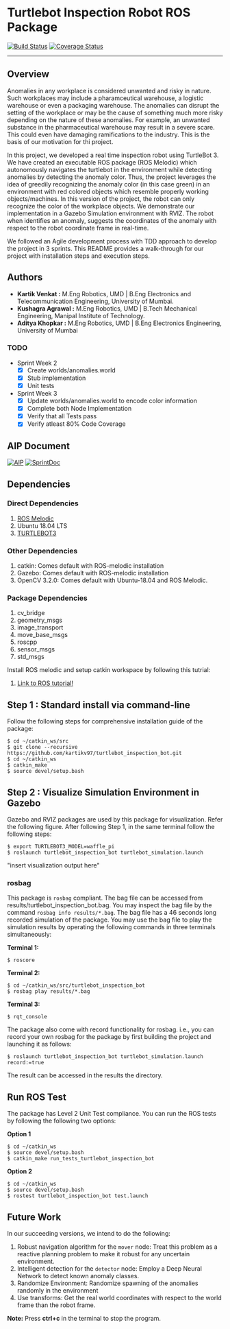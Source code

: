 # **Turtlebot Inspection Robot ROS Package**
[![Build Status](https://travis-ci.org/kartikv97/turtlebot_inspection_bot.svg?branch=master)](https://travis-ci.org/kartikv97/turtlebot_inspection_bot)
[![Coverage Status](https://coveralls.io/repos/github/kartikv97/turtlebot_inspection_bot/badge.svg?branch=master)](https://coveralls.io/github/kartikv97/turtlebot_inspection_bot?branch=master)

---
## Overview

Anomalies in any workplace is considered unwanted and risky in nature. Such workplaces may include a pharamceutical warehouse, a logistic warehouse or even a packaging warehouse. The anomalies can disrupt the setting of the workplace or may be the cause of something much more risky depending on the nature of these anomalies. For example, an unwanted substance in the pharmaceutical warehouse may result in a severe scare. This could even have damaging ramifications to the industry. This is the basis of our motivation for thi project. <br>

In this project, we developed a real time inspection robot using TurtleBot 3. 
We have created an executable ROS package (ROS Melodic) which autonomously navigates the turtlebot in the environment while detecting anomalies by detecting the anomaly color. Thus, the project leverages the idea of greedily recognizing the anomaly color (in this case green) in an environment with red colored objects which resemble properly working objects/machines. In this version of the project, the robot can only recognize the color of the workplace objects. We demonstrate our implementation in a Gazebo Simulation environment with RVIZ. The robot when identifies an anomaly, suggests the coordinates of the anomaly with respect to the robot coordinate frame in real-time. <br>

We followed an Agile development process with TDD approach to develop the project in 3 sprints. This README provides a walk-through for our project with installation steps and execution steps.  

## Authors
* **Kartik Venkat :** M.Eng Robotics, UMD | B.Eng Electronics and Telecommunication Engineering, University of Mumbai.
* **Kushagra Agrawal :** M.Eng Robotics, UMD | B.Tech Mechanical Engineering, Manipal Institute of Technology.
* **Aditya Khopkar :** M.Eng Robotics, UMD | B.Eng Electronics Engineering, University of Mumbai 

### TODO
- Sprint Week 2
    - [X] Create worlds/anomalies.world 
    - [X] Stub implementation
    - [X] Unit tests
- Sprint Week 3
    - [X] Update worlds/anomalies.world to encode color information
    - [X] Complete both Node Implementation
    - [X] Verify that all Tests pass
    - [X] Verify atleast 80% Code Coverage

## AIP Document
[![AIP](https://img.shields.io/badge/AIP-Click%20Here-red)](https://docs.google.com/spreadsheets/d/1gK6UU1C03G-Nt6Inuk5zHCRxUzo2bpcLRpkTf8MvC3I/edit?usp=sharing)
[![SprintDoc](https://img.shields.io/badge/SprintDoc-Click%20Here-red)](https://docs.google.com/document/d/1NFZc3CICtRCiKvu_DC-juLE--KWvMurhhtYTClnU67w/edit?usp=sharing)

## Dependencies

### Direct Dependencies
1. [ROS Melodic](http://wiki.ros.org/melodic/Installation/Ubuntu)
2. Ubuntu 18.04 LTS
3. [TURTLEBOT3](https://answers.ros.org/question/293514/turtlebot-installation-on-ros-melodic/)

### Other Dependencies
1. catkin: Comes default with ROS-melodic installation
2. Gazebo: Comes default with ROS-melodic installation
3. OpenCV 3.2.0: Comes default with Ubuntu-18.04 and ROS Melodic.

### Package Dependencies
1. cv_bridge
2. geometry_msgs
3. image_transport
4. move_base_msgs
5. roscpp
6. sensor_msgs
7. std_msgs

Install ROS melodic and setup catkin workspace by following this tutrial:
1. [Link to ROS tutorial!](http://wiki.ros.org/ROS/Tutorials/InstallingandConfiguringROSEnvironment)

## Step 1 : Standard install via command-line
Follow the following steps for comprehensive installation guide of the package:

```
$ cd ~/catkin_ws/src
$ git clone --recursive https://github.com/kartikv97/turtlebot_inspection_bot.git
$ cd ~/catkin_ws
$ catkin_make
$ source devel/setup.bash
```
## Step 2 : Visualize Simulation Environment in Gazebo
Gazebo and RVIZ packages are used by this package for visualization. Refer the following figure. After following Step 1, in the same terminal follow the following steps:
```
$ export TURTLEBOT3_MODEL=waffle_pi
$ roslaunch turtlebot_inspection_bot turtlebot_simulation.launch
```
"insert visualization output here"

### rosbag
This package is ```rosbag``` compliant. The bag file can be accessed from results/turtlebot_inspection_bot.bag. You may inspect the bag file by the command ```rosbag info results/*.bag```. The bag file has a 46 seconds long recorded simulation of the package. You may use the bag file to play the simulation results by operating the following commands in three terminals simultaneously:


**Terminal 1:**
```
$ roscore
```


**Terminal 2:**
```
$ cd ~/catkin_ws/src/turtlebot_inspection_bot
$ rosbag play results/*.bag
```


**Terminal 3:**
```
$ rqt_console
```

The package also come with record functionality for rosbag. i.e., you can record your own rosbag for the package by first building the project and launching it as follows:
```
$ roslaunch turtlebot_inspection_bot turtlebot_simulation.launch record:=true
```
The result can be accessed in the results the directory. 

## Run ROS Test
The package has Level 2 Unit Test compliance. You can run the ROS tests by following the following two options:


**Option 1**
```
$ cd ~/catkin_ws
$ source devel/setup.bash
$ catkin_make run_tests_turtlebot_inspection_bot              
```


**Option 2** 
```
$ cd ~/catkin_ws
$ source devel/setup.bash
$ rostest turtlebot_inspection_bot test.launch
```

## Future Work
In our succeeding versions, we intend to do the following:
1. Robust navigation algorithm for the ```mover``` node: Treat this problem as a reactive planning problem to make it robust for any uncertain environment.
2. Intelligent detection for the ```detector``` node: Employ a Deep Neural Network to detect known anomaly classes.
3. Randomize Environment: Randomize spawning of the anomalies randomly in the environment
4. Use transforms: Get the real world coordinates with respect to the world frame than the robot frame.

**Note:** Press **ctrl+c** in the terminal to stop the program.
